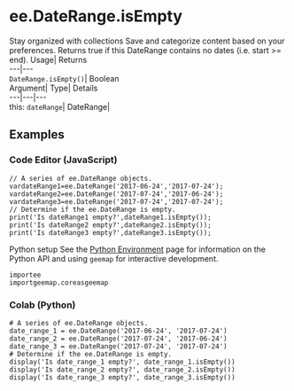  
#  ee.DateRange.isEmpty
Stay organized with collections  Save and categorize content based on your preferences. 
Returns true if this DateRange contains no dates (i.e. start >= end). Usage| Returns  
---|---  
`DateRange.isEmpty()`| Boolean  
Argument| Type| Details  
---|---|---  
this: `dateRange`| DateRange|   
## Examples
### Code Editor (JavaScript)
```
// A series of ee.DateRange objects.
vardateRange1=ee.DateRange('2017-06-24','2017-07-24');
vardateRange2=ee.DateRange('2017-07-24','2017-06-24');
vardateRange3=ee.DateRange('2017-07-24','2017-07-24');
// Determine if the ee.DateRange is empty.
print('Is dateRange1 empty?',dateRange1.isEmpty());
print('Is dateRange2 empty?',dateRange2.isEmpty());
print('Is dateRange3 empty?',dateRange3.isEmpty());
```

Python setup
See the [ Python Environment](https://developers.google.com/earth-engine/guides/python_install) page for information on the Python API and using `geemap` for interactive development.
```
importee
importgeemap.coreasgeemap
```

### Colab (Python)
```
# A series of ee.DateRange objects.
date_range_1 = ee.DateRange('2017-06-24', '2017-07-24')
date_range_2 = ee.DateRange('2017-07-24', '2017-06-24')
date_range_3 = ee.DateRange('2017-07-24', '2017-07-24')
# Determine if the ee.DateRange is empty.
display('Is date_range_1 empty?', date_range_1.isEmpty())
display('Is date_range_2 empty?', date_range_2.isEmpty())
display('Is date_range_3 empty?', date_range_3.isEmpty())
```

